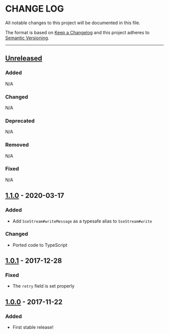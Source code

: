 # CHANGE LOG
All notable changes to this project will be documented in this file.

The format is based on [Keep a Changelog](http://keepachangelog.com/)
and this project adheres to [Semantic Versioning](http://semver.org/).

----
## [Unreleased]

### Added
N/A

### Changed
N/A

### Deprecated
N/A

### Removed
N/A

### Fixed
N/A

## [1.1.0] - 2020-03-17

### Added

* Add `SseStream#writeMessage` as a typesafe alias to `SseStream#write`

### Changed

* Ported code to TypeScript

## [1.0.1] - 2017-12-28

### Fixed
* The `retry` field is set properly

## [1.0.0] - 2017-11-22

### Added

* First stable release!

<!-- Releases -->
[Unreleased]: https://github.com/EventSource/node-ssestream/compare/v1.1.0...master
[1.1.0]:      https://github.com/EventSource/node-ssestream/compare/v1.0.1...v1.1.0
[1.0.1]:      https://github.com/EventSource/node-ssestream/compare/v1.0.0...v1.0.1
[1.0.0]:      https://github.com/EventSource/node-ssestream/tree/v1.0.0

<!-- Contributors in alphabetical order -->
[aslakhellesoy]:    https://github.com/aslakhellesoy
